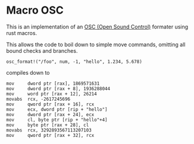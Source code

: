 # Macro OSC
This is an implementation of an [OSC (Open Sound Control)](https://opensoundcontrol.stanford.edu/) formater using rust macros.

This allows the code to boil down to simple move commands, omitting all bound checks and branches.

`osc_format!("/foo", num, -1, "hello", 1.234, 5.678)`

compiles down to

```
mov     dword ptr [rax], 1869571631
mov     dword ptr [rax + 8], 1936288044
mov     word ptr [rax + 12], 26214
movabs  rcx, -2617245696
mov     qword ptr [rax + 16], rcx
mov     ecx, dword ptr [rip + "hello"]
mov     dword ptr [rax + 24], ecx
mov     cl, byte ptr [rip + "hello"+4]
mov     byte ptr [rax + 28], cl
movabs  rcx, 3292893567113207103
mov     qword ptr [rax + 32], rcx
```
